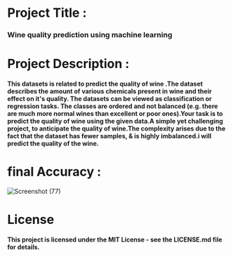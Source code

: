 # Project Title : 
### Wine quality prediction using machine learning
# Project Description :  
#### This datasets is related to predict the quality of wine .The dataset describes the amount of various chemicals present in wine and their effect on it's quality. The datasets can be viewed as classification or regression tasks. The classes are ordered and not balanced (e.g. there are much more normal wines than excellent or poor ones).Your task is to predict the quality of wine using the given data.A simple yet challenging project, to anticipate the quality of wine.The complexity arises due to the fact that the dataset has fewer samples, & is highly imbalanced.i will predict the quality of the wine.
# final Accuracy :
![Screenshot (77)](https://github.com/user-attachments/assets/92108ae3-621c-4886-b071-26145edeadab)
# License
#### This project is licensed under the MIT License - see the LICENSE.md file for details.
